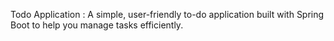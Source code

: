 Todo Application : A simple, user-friendly to-do application built with Spring Boot to help you manage tasks efficiently.

